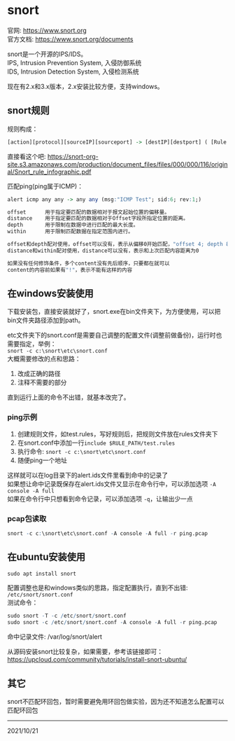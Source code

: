 # snort

官网: https://www.snort.org  
官方文档: https://www.snort.org/documents  

snort是一个开源的IPS/IDS。  
IPS, Intrusion Prevention System, 入侵防御系统  
IDS, Intrusion Detection System, 入侵检测系统  

现在有2.x和3.x版本，2.x安装比较方便，支持windows。  


## snort规则
规则构成：  
```r
[action][protocol][sourceIP][sourceport] -> [destIP][destport] ( [Rule options] )
```
直接看这个吧: https://snort-org-site.s3.amazonaws.com/production/document_files/files/000/000/116/original/Snort_rule_infographic.pdf  

匹配ping(ping属于ICMP)：  
```r
alert icmp any any -> any any (msg:"ICMP Test"; sid:6; rev:1;)
```

```r
offset      用于指定要匹配的数据相对于报文起始位置的偏移量。
distance    用于指定要匹配的数据相对于Offset字段所指定位置的距离。
depth       用于限制在数据中进行匹配的最大长度。
within      用于限制匹配数据在指定范围内进行。

offset和depth配对使用，offset可以没有，表示从偏移0开始匹配，"offset 4; depth 8"表示匹配范围[4,12]的内容
distance和within配对使用，distance可以没有，表示和上次匹配内容距离为0

如果没有任何修饰条件，多个content没有先后顺序，只要都在就可以
content的内容前如果有"!"，表示不能有这样的内容
```


## 在windows安装使用
下载安装包，直接安装就好了，snort.exe在bin文件夹下，为方便使用，可以把bin文件夹路径添加到path。  

etc文件夹下的snort.conf是需要自己调整的配置文件(调整前做备份)，运行时也需要指定，举例：  
`snort -c c:\snort\etc\snort.conf`  
大概需要修改的点和思路：  
1. 改成正确的路径
2. 注释不需要的部分

直到运行上面的命令不出错，就基本改完了。  

### ping示例
1. 创建规则文件，如test.rules，写好规则后，把规则文件放在rules文件夹下  
2. 在snort.conf中添加一行`include $RULE_PATH/test.rules`  
3. 执行命令: `snort -c c:\snort\etc\snort.conf`
4. 随便ping一个地址

这样就可以在log目录下的alert.ids文件里看到命中的记录了  
如果想让命中记录既保存在alert.ids文件又显示在命令行中，可以添加选项 `-A console -A full`  
如果在命令行中只想看到命令记录，可以添加选项 `-q`，让输出少一点  

### pcap包读取  
```r
snort -c c:\snort\etc\snort.conf -A console -A full -r ping.pcap
```


## 在ubuntu安装使用
```r
sudo apt install snort
```

配置调整也是和windows类似的思路，指定配置执行，直到不出错: `/etc/snort/snort.conf`  
测试命令：  
```r
sudo snort -T -c /etc/snort/snort.conf
sudo snort -c /etc/snort/snort.conf -A console -A full -r ping.pcap
```
命中记录文件: /var/log/snort/alert  

从源码安装snort比较复杂，如果需要，参考该链接即可：  
https://upcloud.com/community/tutorials/install-snort-ubuntu/  


## 其它
snort不匹配环回包，暂时需要避免用环回包做实验，因为还不知道怎么配置可以匹配环回包  


---
2021/10/21  

